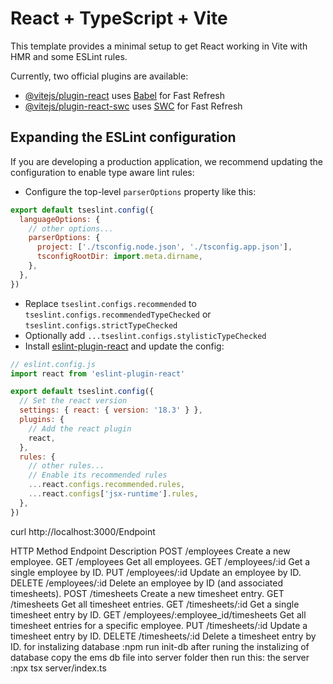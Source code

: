# React + TypeScript + Vite

This template provides a minimal setup to get React working in Vite with HMR and some ESLint rules.

Currently, two official plugins are available:

- [@vitejs/plugin-react](https://github.com/vitejs/vite-plugin-react/blob/main/packages/plugin-react/README.md) uses [Babel](https://babeljs.io/) for Fast Refresh
- [@vitejs/plugin-react-swc](https://github.com/vitejs/vite-plugin-react-swc) uses [SWC](https://swc.rs/) for Fast Refresh

## Expanding the ESLint configuration

If you are developing a production application, we recommend updating the configuration to enable type aware lint rules:

- Configure the top-level `parserOptions` property like this:

```js
export default tseslint.config({
  languageOptions: {
    // other options...
    parserOptions: {
      project: ['./tsconfig.node.json', './tsconfig.app.json'],
      tsconfigRootDir: import.meta.dirname,
    },
  },
})
```

- Replace `tseslint.configs.recommended` to `tseslint.configs.recommendedTypeChecked` or `tseslint.configs.strictTypeChecked`
- Optionally add `...tseslint.configs.stylisticTypeChecked`
- Install [eslint-plugin-react](https://github.com/jsx-eslint/eslint-plugin-react) and update the config:

```js
// eslint.config.js
import react from 'eslint-plugin-react'

export default tseslint.config({
  // Set the react version
  settings: { react: { version: '18.3' } },
  plugins: {
    // Add the react plugin
    react,
  },
  rules: {
    // other rules...
    // Enable its recommended rules
    ...react.configs.recommended.rules,
    ...react.configs['jsx-runtime'].rules,
  },
})
```
curl http://localhost:3000/Endpoint

HTTP Method	Endpoint	Description
POST	/employees	Create a new employee.
GET	/employees	Get all employees.
GET	/employees/:id	Get a single employee by ID.
PUT	/employees/:id	Update an employee by ID.
DELETE	/employees/:id	Delete an employee by ID (and associated timesheets).
POST	/timesheets	Create a new timesheet entry.
GET	/timesheets	Get all timesheet entries.
GET	/timesheets/:id	Get a single timesheet entry by ID.
GET	/employees/:employee_id/timesheets	Get all timesheet entries for a specific employee.
PUT	/timesheets/:id	Update a timesheet entry by ID.
DELETE	/timesheets/:id	Delete a timesheet entry by ID.
 for instalizing database :npm run init-db
 after runing the instalizing of  database
 copy the ems db file into server folder then run this:
 the server :npx tsx server/index.ts